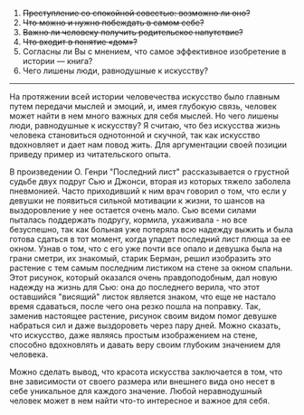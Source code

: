 1. ~~Преступление со спокойной совестью: возможно ли оно?~~  
2. ~~Что можно и нужно побеждать в самом себе?~~
3. ~~Важно ли человеку получить родительское напутствие?~~
4. ~~Что входит в понятие «дом»?~~  
5. Согласны ли Вы с мнением, что самое эффективное изобретение в истории — книга?
6. Чего лишены люди, равнодушные к искусству?

---

На протяжении всей истории человечества искусство было главным путем передачи мыслей и эмоций, и, имея глубокую связь, человек может найти в нем много важных для себя мыслей. Но чего лишены люди, равнодушные к искусству? Я считаю, что без искусства жизнь человека становиться однотонной и скучной, так как искусство вдохновляет и дает нам повод жить. Для аргументации своей позиции приведу пример из читательского опыта.

В произведении О. Генри "Последний лист" рассказывается о грустной судьбе двух подруг Сью и Джонси, вторая из которых тяжело заболела пневмонией. Часто приходивший к ним врач говорил о том, что если у девушки не появиться сильной мотивации к жизни, то шансов на выздоровление у нее остается очень мало. Сью всеми силами пыталась поддержать подругу, кормила, ухаживала - но все безуспешно, так как больная уже потеряла всю надежду выжить и была готова сдаться в тот момент, когда упадет последний лист плюща за ее окном. Узнав о том, что с его уже почти все опало и девушка была на грани сметри, их знакомый, старик Берман, решил изобразить это растение с тем самым последним листиком на стене за окном спальни. Этот рисунок, который оказался очень правдоподобным, дал новую надежду на жизнь для Сью: она до последнего верила, что этот оставшийся "висящий" листок является знаком, что еще не настало время сдаваться, после чего она резко пошла на поправку. Так, заменив настоящее растение, рисунок своим видом помог девушке набраться сил и даже выздороветь через пару дней. Можно сказать, что искусство, даже являясь простым изображением на стене, способно вдохновлять и давать веру своим глубоким значением для человека.

Можно сделать вывод, что красота искусства заключается в том, что вне зависимости от своего размера или внешнего вида оно несет в себе уникальное для каждого значение. Любой неравнодушный человек может в нем найти что-то интересное и важное для себя.